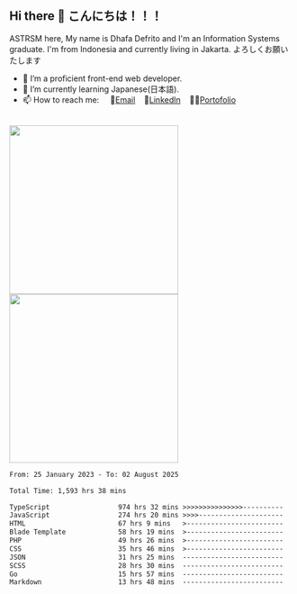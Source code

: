 ## Hi there 👋 こんにちは！！！
ASTRSM here, My name is Dhafa Defrito and I'm an Information Systems graduate. I'm from Indonesia and currently living in Jakarta. よろしくお願いたします

- 🔭 I’m a proficient front-end web developer.
- 🌱 I’m currently learning Japanese(日本語).
- 📫 How to reach me: &nbsp;&nbsp;&nbsp;&nbsp;📧[Email](ddefrito@gmail.com)&nbsp;&nbsp;&nbsp;&nbsp;💼[LinkedIn](https://www.linkedin.com/in/dhafad)&nbsp;&nbsp;&nbsp;&nbsp;👨‍🎨[Portofolio](https://ddefrito.vercel.app/)

<br>

<div align="left">
  <img src="https://media1.tenor.com/m/F96DSPtSiSgAAAAd/isekaijoucho-kamitsubaki.gif" height="300" />
	<a href="https://last.fm/user/nerumaeni"><img src="https://lastfm-recently-played.vercel.app/api?user=nerumaeni&count=5" height="300" /></a>
</div=

<!--START_SECTION:waka-->

```txt
From: 25 January 2023 - To: 02 August 2025

Total Time: 1,593 hrs 38 mins

TypeScript                 974 hrs 32 mins >>>>>>>>>>>>>>>----------   61.15 %
JavaScript                 274 hrs 20 mins >>>>---------------------   17.21 %
HTML                       67 hrs 9 mins   >------------------------   04.21 %
Blade Template             58 hrs 19 mins  >------------------------   03.66 %
PHP                        49 hrs 26 mins  >------------------------   03.10 %
CSS                        35 hrs 46 mins  >------------------------   02.24 %
JSON                       31 hrs 25 mins  -------------------------   01.97 %
SCSS                       28 hrs 30 mins  -------------------------   01.79 %
Go                         15 hrs 57 mins  -------------------------   01.00 %
Markdown                   13 hrs 48 mins  -------------------------   00.87 %
```

<!--END_SECTION:waka-->
